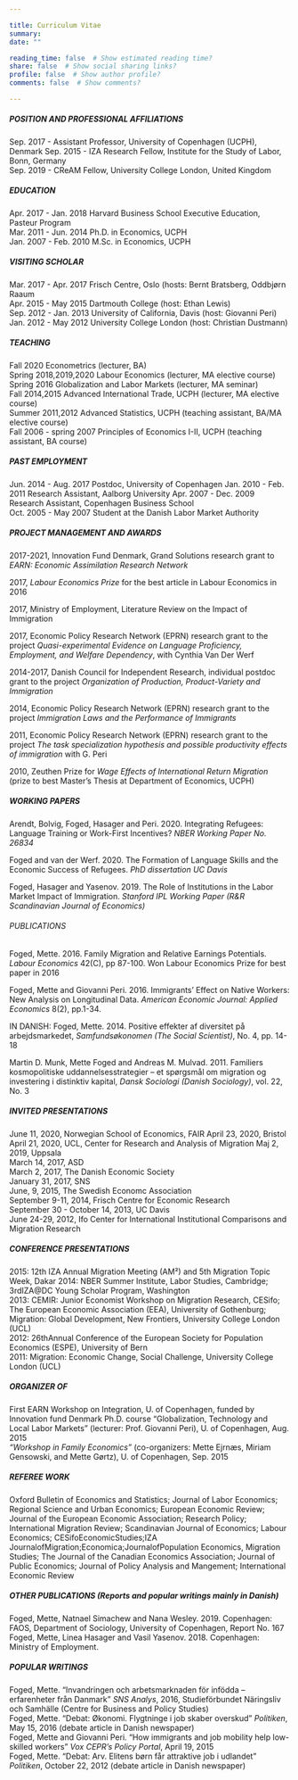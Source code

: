 ```yaml
---

title: Curriculum Vitae
summary: 
date: ""

reading_time: false  # Show estimated reading time?
share: false  # Show social sharing links?
profile: false  # Show author profile?
comments: false  # Show comments?

---
```


##### POSITION AND PROFESSIONAL AFFILIATIONS

Sep. 2017 -   Assistant Professor, University of Copenhagen (UCPH), Denmark 
Sep. 2015 -   IZA Research Fellow, Institute for the Study of Labor, Bonn, Germany  
Sep. 2019 -   CReAM Fellow, University College London, United Kingdom 

##### EDUCATION 

Apr. 2017 - Jan. 2018    Harvard Business School Executive Education, Pasteur Program   
Mar. 2011 - Jun. 2014    Ph.D. in Economics, UCPH   
Jan. 2007 - Feb. 2010    M.Sc. in Economics, UCPH  

##### VISITING SCHOLAR  

Mar. 2017 - Apr. 2017    Frisch Centre, Oslo (hosts: Bernt Bratsberg, Oddbjørn Raaum   
Apr. 2015 - May  2015    Dartmouth College (host: Ethan Lewis)   
Sep. 2012 - Jan. 2013    University of California, Davis (host: Giovanni Peri)   
Jan. 2012 - May  2012    University College London (host: Christian Dustmann) 

##### TEACHING   

Fall 2020                Econometrics (lecturer, BA)   
Spring 2018,2019,2020    Labour Economics (lecturer, MA elective course)   
Spring 2016              Globalization and Labor Markets (lecturer, MA seminar)   
Fall 2014,2015           Advanced International Trade, UCPH (lecturer, MA elective course)   
Summer 2011,2012         Advanced Statistics, UCPH  (teaching assistant, BA/MA elective course)   
Fall 2006 - spring 2007  Principles of Economics I-II, UCPH (teaching assistant, BA course) 

##### PAST EMPLOYMENT    
Jun. 2014 - Aug. 2017   Postdoc, University of Copenhagen 
Jan. 2010 - Feb. 2011   Research Assistant, Aalborg University
Apr. 2007 - Dec. 2009   Research Assistant, Copenhagen Business School    
Oct. 2005 - May  2007   Student at the Danish Labor Market Authority 

##### PROJECT MANAGEMENT AND AWARDS

2017-2021, Innovation Fund Denmark, Grand Solutions research grant to *EARN: Economic Assimilation Research Network*

2017, *Labour Economics Prize* for the best article in Labour Economics in 2016 

2017, Ministry of Employment, Literature Review on the Impact of Immigration 

2017, Economic Policy Research Network (EPRN) research grant to the project *Quasi-experimental Evidence on Language Proficiency, Employment, and Welfare Dependency*, with Cynthia Van Der Werf

2014-2017, Danish Council for Independent Research, individual postdoc grant to the project *Organization of Production, Product-Variety and Immigration*

2014, Economic Policy Research Network (EPRN) research grant to the project *Immigration Laws and the Performance of Immigrants*

2011, Economic Policy Research Network (EPRN) research grant to the project *The task specialization hypothesis and possible productivity effects of immigration* with G. Peri

2010, Zeuthen Prize for *Wage Effects of International Return Migration* (prize to best Master’s Thesis at Department of Economics, UCPH)

##### WORKING PAPERS

Arendt, Bolvig, Foged, Hasager and Peri. 2020. Integrating Refugees: Language Training or Work-First Incentives? *NBER Working Paper No. 26834* 

Foged and van der Werf. 2020. The Formation of Language Skills and the Economic Success of Refugees. *PhD dissertation UC Davis*

Foged, Hasager and Yasenov. 2019. The Role of Institutions in the Labor Market Impact of Immigration. *Stanford IPL Working Paper (R&R Scandinavian Journal of Economics)*

###### PUBLICATIONS 

Foged, Mette. 2016. Family Migration and Relative Earnings Potentials. *Labour Economics* 42(C), pp 87-100. Won Labour Economics Prize for best paper in 2016 

Foged, Mette and Giovanni Peri. 2016. Immigrants’ Effect on Native Workers: New Analysis on Longitudinal Data. *American Economic Journal: Applied Economics* 8(2), pp.1-34. 

IN DANISH: Foged, Mette. 2014. Positive effekter af diversitet på arbejdsmarkedet, *Samfundsøkonomen (The Social Scientist)*, No. 4, pp. 14-18 

Martin D. Munk, Mette Foged and Andreas M. Mulvad. 2011. Familiers kosmopolitiske uddannelsesstrategier – et spørgsmål om migration og investering i distinktiv kapital,  *Dansk Sociologi (Danish Sociology)*, vol. 22, No. 3

##### INVITED PRESENTATIONS

June 11, 2020, Norwegian School of Economics, FAIR
April 23, 2020, Bristol    
April 21, 2020, UCL, Center for Research and Analysis of Migration
Maj 2, 2019, Uppsala    
March 14, 2017, ASD    
March 2, 2017, The Danish Economic Society    
January 31, 2017, SNS    
June, 9, 2015, The Swedish Economc Association    
September 9-11, 2014, Frisch Centre for Economic Research    
September 30 - October 14, 2013, UC Davis    
June 24-29, 2012, Ifo Center for International Institutional Comparisons and Migration Research

##### CONFERENCE PRESENTATIONS    
2015: 12th IZA Annual Migration Meeting (AM²) and 5th Migration Topic Week, Dakar
2014: NBER Summer Institute, Labor Studies, Cambridge;
      3rdIZA@DC Young Scholar Program, Washington    
2013: CEMIR: Junior Economist Workshop on Migration Research, CESifo; 
      The European Economic Association (EEA), University of Gothenburg;  
      Migration: Global Development, New Frontiers, University College London (UCL)    
2012: 26thAnnual Conference of the European Society for Population Economics (ESPE), University of Bern    
2011: Migration: Economic Change, Social Challenge, University College London (UCL) 

##### ORGANIZER OF
First EARN Workshop on Integration, U. of Copenhagen, funded by Innovation fund Denmark 
Ph.D. course “Globalization, Technology and Local Labor Markets”  (lecturer: Prof. Giovanni Peri), U. of Copenhagen, Aug. 2015  
*“Workshop in Family Economics”* (co-organizers: Mette Ejrnæs, Miriam Gensowski, and Mette Gørtz), U. of Copenhagen, Sep. 2015 

##### REFEREE WORK  
Oxford Bulletin of Economics and Statistics; Journal of Labor Economics; Regional Science and Urban Economics; European Economic Review; Journal of the European Economic Association; Research Policy; International Migration Review; Scandinavian Journal of Economics; Labour Economics; CESifoEconomicStudies;IZA JournalofMigration;Economica;JournalofPopulation Economics, Migration Studies; The Journal of the Canadian Economics Association; Journal of Public Economics; Journal of Policy Analysis and Mangement; International Economic Review

##### OTHER PUBLICATIONS (Reports and popular writings mainly in Danish)
Foged, Mette, Natnael Simachew and Nana Wesley. 2019. Copenhagen: FAOS, Department of Sociology, University of Copenhagen, Report No. 167 
Foged, Mette, Linea Hasager and Vasil Yasenov. 2018. Copenhagen: Ministry of Employment. 

##### POPULAR WRITINGS     
Foged, Mette. “Invandringen och arbetsmarknaden för infödda – erfarenheter från Danmark” *SNS Analys*, 2016, Studieförbundet Näringsliv och Samhälle (Centre for Business and Policy Studies)     
Foged, Mette. “Debat: Økonomi. Flygtninge i job skaber overskud” *Politiken*, May 15, 2016  (debate article in Danish newspaper)   
Foged, Mette and Giovanni Peri. “How immigrants and job mobility help low-skilled workers”  *Vox CEPR’s Policy Portal*, April 19, 2015   
Foged, Mette. “Debat: Arv. Elitens børn får attraktive job i udlandet” *Politiken*, October 22, 2012  (debate article in Danish newspaper)

  
